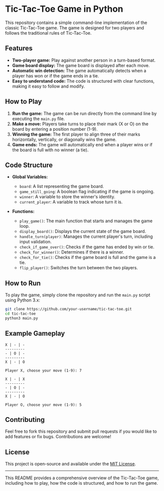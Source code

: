 # Tic-Tac-Toe Game in Python

This repository contains a simple command-line implementation of the classic Tic-Tac-Toe game. The game is designed for two players and follows the traditional rules of Tic-Tac-Toe.

## Features

- **Two-player game:** Play against another person in a turn-based format.
- **Game board display:** The game board is displayed after each move.
- **Automatic win detection:** The game automatically detects when a player has won or if the game ends in a tie.
- **Easy to understand code:** The code is structured with clear functions, making it easy to follow and modify.

## How to Play

1. **Run the game:** The game can be run directly from the command line by executing the `main.py` file.
2. **Make a move:** Players take turns to place their mark (X or O) on the board by entering a position number (1-9).
3. **Winning the game:** The first player to align three of their marks horizontally, vertically, or diagonally wins the game.
4. **Game ends:** The game will automatically end when a player wins or if the board is full with no winner (a tie).

## Code Structure

- **Global Variables:**
  - `board`: A list representing the game board.
  - `game_still_going`: A boolean flag indicating if the game is ongoing.
  - `winner`: A variable to store the winner's identity.
  - `current_player`: A variable to track whose turn it is.

- **Functions:**
  - `play_game()`: The main function that starts and manages the game loop.
  - `display_board()`: Displays the current state of the game board.
  - `handle_turn(player)`: Manages the current player's turn, including input validation.
  - `check_if_game_over()`: Checks if the game has ended by win or tie.
  - `check_for_winner()`: Determines if there is a winner.
  - `check_for_tie()`: Checks if the game board is full and the game is a tie.
  - `flip_player()`: Switches the turn between the two players.

## How to Run

To play the game, simply clone the repository and run the `main.py` script using Python 3.x:

```bash
git clone https://github.com/your-username/tic-tac-toe.git
cd tic-tac-toe
python3 main.py
```

## Example Gameplay

```
X | - | -
---------
- | O | -
---------
X | - | O

Player X, choose your move (1-9): 7

X | - | X
---------
- | O | -
---------
X | - | O

Player O, choose your move (1-9): 5
```

## Contributing

Feel free to fork this repository and submit pull requests if you would like to add features or fix bugs. Contributions are welcome!

## License

This project is open-source and available under the [MIT License](LICENSE).

---

This README provides a comprehensive overview of the Tic-Tac-Toe game, including how to play, how the code is structured, and how to run the game.
